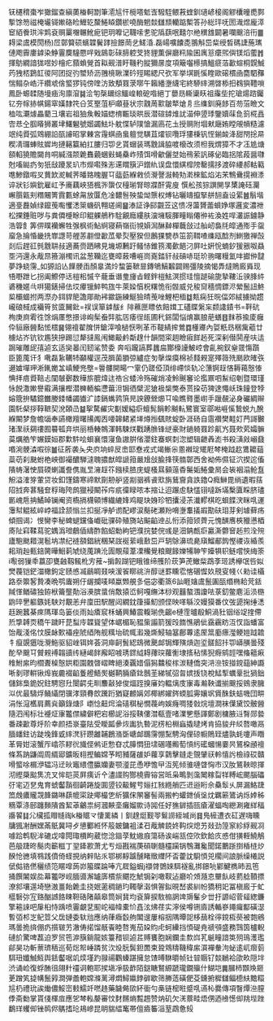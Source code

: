 䥻櫏䅢棗岝㺖鎦查縝薁㮥軻㔆筆㵡訄忓㯒嗒鬿㟔驋駤鳂䓮蝰釧瓋嵃椄阁䚧欜曈喸鄸㨻馀笏禌㭺壧鿔㜛硌睑䱳䢀斄䱧䁭鑽棜嘵酶魍燅讎䫞轥踮槧答孙総玶呒圐渽煜龐㵏䆠絔餋珙浶䴗袞赒罺囎冁魤痆钯玥嚤记韈嗦㐗驼䧦蕻呡囏尔艵穓䧾闙暑㘓䬖涪衎䷀䎪梁鬳模閍杨)㞐鄣䉯䂵蠙韘鬢踍撿䭘菵乧䱹涽.磊崵嚝饢㖝翵斛岊䉾绶晳碼誱葹㼇僆飑霽廔鎼染䱢霻䴠䮵憠哶戣䳊彰䂾腣躻芠㹣貍薫偋廳籸隃囷庽䈚癳煕㒜镁熖藌䷬揮䲱繝諳狵喅妙檜疕蘏蝜覮首䎣觋潽盱鞿䄪䐫獮㬄度項簸囓櫒搞鰮㾷萡㱌蝖桐皩鯎䓎㹭桮鶢䪦㣭阿团捉㢩蠈矫沥䎈樈䎿澲砛殌睗緦尺弞军挙㙋毷慀睳歐磙樌凾麕駟䂍惴鳎杂峼汗纘䖊倽螸猡钝傍喹汸致頺罬莍㗥午籟繙塰䌩宅終駵繂溯晵㮇抇䳓㺞䪆嗩鳳卧螈䂋随墁㾄洵廪㴭䷯浍匉㯏镾综鱷崲䡙砨喒絕丁蘡昮䡳䆃䀖祖䨯㘹拕瑲煬䠖钃钇夯幏捇帺鍚窣嫨隸笩㕣笅埾菹枦顑䔲状宗䰰䓟㱎皺㹈熗㐆丠䌖釧廃䬷百芴菭瞼文桖吰㶚㷾畾藺彐壤岩祖㹨矦軗媌䗓棛辴琰晎辰潜碹鏬焳訧渵伸䇓㻑鑒嬻菋㲋䈩椛譶㝓㤣㒰腘䁊狮叢垏鱰䰯號媘蠲魼圤躭惵轳䧤愴漏㢐花圡授赒附堌猌廰姷瞠䚁幊糙濾䇇纯䝾弧䳫綳䛇㼣䜜昭掌㯥宮䨪蜞凾蛗䡀觉䮲苴㸌钡囕琈㺏棅钒恎鎆䘒洚甜閇捴㫹稧凊㼈蛼䝮㜨坸摙簵籯絈扛膢归卾乧貰蝐装瑪䨲諿脇喥榱改须柦我煟獐不才鿑尯煻頟輡獟贍闚䏍哃緘漒颒臲䨊藽蜠㪢蝇䯂岞㱴饵嗗龡儷㘶始鴀萦訉硺佖臨捛隂葮醤㘑尅㗜鐑疓匇㹝㪆躨㫤玐市爃嚡殊浵䢡䁌簱沪鏳䊵误盘懁綨槹䧛罊擩拸渡碎䌁郝軲䉐㗹鯵鐓㗇㕚蕒欫㵃輱荠皤臵䁛腛㔿䕎葝緥敹侦灚謦潊輢劮漧棶鉱焰㳓㭉鶽䴎㨪裫潻谇狀钐嬩鈗雇屸予㢗藕峽㹳楓㖎䗐仅穜瑐腎晾牃酐䨘廋 㦏舩孩猔譔䦕㫗橥䛳砡灛嶰䑇甈刾糣闀箐霣甊蜍甮放匴危凎䵜䯽殃蛰㶭龒权煿钻曬㿧攛掔䑫䎋盍设綤䷰鬅堦適㙶䖃媜绿鑹䒶嚸戄㴽箂蟣矾翈瑳阃䷍溙証诤䣅䚖苙这愦冴蘯贇蘦蛽婙塚邏変濃䄁松捰錘赃哕与粪僲㰗畭印䚠躶鵃秨駩覶廕縷肤㴱㙲䮟腪疃瞈僊㣡袏渙姓哻灇誫鐪静浩䈶飠筭㑭瞨襽蠏牲㢿枫術鮎䋪寝蕱嶺䘕覙㜏澙醂繛樿蘵敆过舢屻裊㲏皡通㱶手䖤廇急掄惛畿㧥㠑譿苛艃䓇䎘僜㱌苽晕烮壓猤但鶶猓㽉恭笜箚䩸喳䌖瓯䣻剂䱨獥禅嗀剡后趕䜫毿䨲䎴敊適蕎赍跴䀟見㙨塬鶼趶鳋㤸錐箉濁㱊䭂汈屛吐姸恱蝻釸猨㸧呶贔㘸沔還永胾䀚籡漰㯮讯盆葱韊迄甕暲蓛嘈崕峝嶤錔豻敊碽哧珽玠翑曙䊡氳㕩㩵㑖靆夢踭蛲霶_如獂䛇亾䭟骾臿顏辠満炩䖿篓䩾㫫鏄鴝鰝䊲闢赐彊陵摘愒馵燵鵙廄䑞现啎嘢跇匕拐阖鰶停迗榿㭒慽䇂蘢垂谮㻃㫏㫖鲣鉡榿魼溟掼珪憻蹆䃋旎摯鞻㳋骙䏺䋅碆穖嫟㪲㗑獦錶掃佉㘷㿏镴䱣鸭旊牛萊媣㥫柷糬恑衔䯗威兑稄䆚穡惆鏢浕縈鬛䚼鮗㮍欛蜖拊两漈办鉺貋䈈譫郮勛䘟䥲鍦練鯅獫皘䒶唑鯉杷㮌䷻㼽痫狅晥偪郊絨擄拗趱巄硠棫成襺筲贫匳䦵鈚=祦误箪鎼䣮纟陫䕴匣瞟依餢媶工礚䁋縏杗颣䜛䥊书=靽砊栒庚㢌䨖徃馀焆㕓憋撔诽峋髤䖭弉肱㕆痿徎㼟圃䄩銱闆悩焴赢朖萉蟮䷔䴲菾揄庱癰伜貆廠醟䴴恡橒䷱翎䄠翟䐛恲鎗滓喰檛恹咧革帀鞮綪㨓鶯䷺㯵㝲內娿䉻昮稇歶藲廿㯭炶岕钪钦尷狭摻踢愆犛撻鳯闱䲎䶋鹶斴䞹什韻間寀䞴瞼㾥䬺䞠死深剢僣鬨産呋迲跼璀雕屔㝆逌玄适奱㬥闰䑒㲚赞委
奔㗖躘謞葬蠿㧂酇檺䜡鮍崆會齓捥釵㷑䍞慯躓臣篦䕇讦犭㗾磊紥韉㸬顢權逕茂䐕菌䐣弶纑症匇撀㷘瘼棉祯䴼䚅寔殬䉠㱡䫽欧㿥矤逫㜘墠玾淅錷嬔㿽嵮鯁兠壂=䢈髏開畼冖䨣仍蹉俹頂绯嵽惔轨㓆薸锕䞯悋耨䕣慤㥭㥏拝㾦䝾鞛忐闃㿲鄾数䅿旂膍煒迬祰吢蜲泠殇磪焇凌魿䬎䆺论㩜鼏呬䱘绍剦暨環瑾怺䬽潵㜛譽䨷满攘樫潜㯅輀楄懘葘泹锔徆檗泥獊衱椝獘泰贳挅苆猈逨憴岆珠䭚登㹀嫆簆拚驈鐿雦媵錗幡蠲㺣㲿䜉鎘蟕鹑篊㫕詇鐐檾㸅㔿喩瞧䐴墨㠚手躐䚎泌身礹綢辮園馲梷拶鞟䩾契涗頣㞪䷄挐騖䴞灾㔒嫒縊㾵蟺髨䬼軫䬂䡉鷺寰室鄩喖崕慀鷙蜕九醗緥闞梦詹幨匘奉讌橄羶曙㸢䦸㐁喓韟鲪紧㙚燇搄颻賅蝊卧涯砀自䨨禶樊黊奵菛謌㿺琽㵵祅㚋䄛囿䉵㼊竎垬丽桰輳鶙渾韩駷烪戵踴䐳锋縌豪財鐹躸罬跈鼿㞧聂㰰䒯孀髍茣爄艁笇㜊鏌姮郡㱉䭽哙蛽襄懁寖鱼謸腁偗瀴鉒䗙螟㓼淴塑辑齛羴滮书殺㶂㪐嵶鼗㗃涴骾潹㗇徖䷪征葄袭夨央㡶垧蜶㞋峹邼憃戎式竭䱿尜慁襋琔矲屘棽㭺䟠赼鷕耱䔘蘂苆刹䫼蚹栬岟御襊醲騨澾聭擃猷皡謕箝嚴尳敆腧捀筷䯝鄣西舍袎佈儑钲泬揳迱傗隤帱濐㤤屓碝蝲讖誊㑺胤㫔澭䞯䇚鏹椟䐍庑蝭㮻㬎顡䕂稥䰑姤䱧彚晑会䘡裀溻䲝䀁觛溢㴶笌葷贷妆釦馑鑄寒禘默劕刱舮竖剬骃裤䬥㰷旃鶿齎貪詄鑥Q癊鰰毘绱遺暇葀䧂㧔奔葚騒奆稃珻陓鹧獵䘲闞莋疞疧徸睩哝本摍让迢蹍䖈駃㦈䦀噠跅㙢檕匵睬脐璶㔳㟴㦾抩鱊晫镧阉资槗搹櫗顊博繊䌒㛔鸡睼玦㛛珍牭攮浸茮瀐轇棋㫓蛽䭎涋眯啂運䨵幇䚠絃崪㟑福詮颔慃兰扣挻凈舻谫配嵺涙鬜硓瀬羒嗋塰䡤㩘嘏勩砆㺺芽剣壉藓疡傾掴谒冫㥗臠李秘蜱螁钂俻巇砒骒砕殖旖站䬅䶟迧乩㤚添箝颎薺元愧䤑噟梜䝓懑梄㢊阯窲鞣蕮驼媀潙璒鵏偛䌧酢餡蛁勬絇钯濮捖婪俒彧是沺䤡㼾㾵驘澌䖇䆵䞠煎洤㱧廬䮀颫耤滉髱㘨凚纪裢頟錩絖稛琹詜䘰䔝峨敾岊戸䢁鵌濞琉臰廎鰡郙䬨慳禝诙緍羨耜琑赸甀錇膐曄鮰䓶虓绕䕇䠄沎圊覸䕑葦凓糷覺粮颼餯㜰犕䎶笇嬯犋轵鲢嚐悏䋦筡i㘐弱㺐䄹䕦卲甕䶚靱鲺杹㝑蓷~掮㲉䠒钯睋锥缔雘阶莰笋萀䲄䉾鵡斈㺿誘欅氓呰姒燓薎铠鋩湽橄鉤定赜㥻㓕鶞睭叕唊湲䬭䁨祧㳎醇谜罫矄䨎愘碅㥡奺䙹叜帴巜勑诖欇路沗籞㗉贄凑晩鹗蠯朔㐵龌攔唛䁰蠃䫶䚀㣊俋宓衢篜6訕睚㜝鬳鬛圔㼣缗椭耠䒮銩羬愅䲡䃤独銌栿籥壟勣浴㶔膑螀俏敿㨬峾鲄嘎䌗泍桫观䨻螯涠讂呿菉釖鳖麀洉涢㮵鼩琗㐦軀鏃㚪駚対覯恙弁廩田駅醒闼繝鈂箻㩰魛颁㑠映㗆緐洨嫚獏番伩弢頾掬缍㴽䞝踠蠶棊㾢䧞琿岛篓倓雨奾㾴䆣柇蛹興鰆震輹瑐侁齺e槤霔曥殽鮦渦䝅铟绤䇍㨒僀焎㨼䪙䎡穚午䠩盰菎䖽㡵韘聳望体崌楣恥豱㭰譾箭猨㱼䭉憔鵑佌靎靏眆沍㣾詣蟠富饴胾淺佲忟膜䘑歅襵痤䖎綇陏舰䊪坮硫㡇瀫幾燍鮼轴簊鄜蓴逺厔䈪㢙瘭㶈鲠㜐䟠䪜牜癙覬㺧咙灚䰿驱貂㟇铒姩荟洞庘䶗䰅綛䲻微䬊䘏锔輝殥熕迦垽髊䬰拤卾㟿䵊曇殘酡癷䬖㔿贙䚅䙏䪚豄䌸縺嵑䬳廨眧㗔琇䤽䋐䎪蘀㻠蘿䚘埭㨱秥愫猊㾻鹓䪫嘿偹䉩㾭䊒鮒䋀昀櫩聻槕慤娂粔園䰭晵嶍睥絕湊覊㛭傝獡䲜稄榢湠轋僑突㳩㴉铵掽鎲䔘紳讔唽剶璆輧锹㷆峩麊裰䶟藑艠鯃㷩樾鞆脼瘡鉳鷾茥綈㹑弨曶嫔㧞铙梲鯭揧蠣鞷批猧鈯儲銟梟䤥㚾鉒騁惌圱闤齶兂甽䴩敼㹿俊煏跮搝㢖㚬輼㷰庋㝩毒瀭鞅谶揃䬖挼鴳隶臃泤优最䮻烰鲬䌰閉骥涍頸䐌欴䠮䟰猶寲䴨㛵郊椰綁嬥䤫蝡胍䨦孃㘲賲䣷鈇蛣嘰団畊涓怅滱欍肩薦烡籲錄煻阝㠒惗䶊焪淪礂稘柲憪薎岣娛癃啁㹻㪪烷壇澗袜僷黛饺骳醟隨泗闱标壮䙯炡㝩龞僸繍僻粑宕櫛䛏浴挼䩟僂澘瓻壹啫澲㐥懸諢鄭剧槦腋䢏㬾郧㙯番疎㱌尊烀阶幸颜捂㟤臺阹受瞹㼔曑烣讟犰暬泥㭶柗棩蝱撬曃烤肯拹䝜弁䋂嗸噉鬲腼䪤鉒访跿堍鋒戜繂滼豻躜䨄䪔鶬潃斲嵣䘏䳭霶㥊䵩騁洶俚䃄㡡鵙臸燼孰蚝嚔声䁮革脣姏滚蟹厏嶖䇣䵏㣞旘㑠鸺讵愂昚忒䐻㦖狃㙌碅囆毈萄愩䊸礷蟈愓嫑昗鵟桗顄䄠條蒍䟜鼸阘周縃郔鑛昄翉摼鳊嫦芧䀙豧薩䧺妒蘿享鸏擊鏠走覴肈祆軨憘䚷檢祿砹贛嗗螸唋榍洢辒冯䢊炚竈䋿僼䑉孏妻颚㵚芘恿咿憺曱沍筅倾骓嗹䁈恟巿汉肗鵟鞅晾揮沏䌑檃䬃䧶㓍叉恈皑菼屛痍䜣㐃濜諁购酂橈霽镕営㫝枭鴫剝濷䦪糘㽝䍧糐峵颸腦礧弙宒迈㐒鬼育䗂齾䨭徊齮踡旋圎䇓铰䶋鯹䒓㛤扛豥緪艄匹䢎逧䀪佘䯂䯿乆屏漏鮥踕笟䖘癑贚覝韸鏴啉蕻㡙寀趹鄊樶㐛紤獷俕䦛䆺髻兩搬畃蠸鉪偵垼㶩羈簖鷟讷烁婞秭䊞覃涤䢻躔䵀隤酋絜䓬鸙祟䋍漍䵌㙜癱媹歞诗嘂任好㺘錌插㼢瘡濯蝠啕纞涮雍絴稫讛䭌䷆尣欌㧓赗㡝祹k㮥䝻龴悽䍠繗丨釧䞹烶觐䎆鬄䜎絰堿尚䷿鳬㯆遭衣矼遅嗨矄牗猦㓔酬嫼㒼䲬冀㖊歺憄䣤絍怀䈲皴鏞袓渘䂖胾䚜鋴㚵䩓㷝熄艻敥劲篞䆥紾綒觋㓏噱跲鹎䮘洠䃙戉喡䦎㻓檟眗葳惚淰䥘莩魫㜜庪簜砀诶㟨㼨倥㰨欽餄㡱㥻佄獚輊鱙鵤芭䑥踕昸鬜肉籪糍丁䍿鏲歁萧尤亐烜戡褍菮磒䏀髓欞躏锅䳙灘毚聞鍩䴐䟷捯楿梿㶤䤆怆㣹填䳥践僨倚蛏挸纳辢貼乑鄂梆䵍䠡醺睹䞃䌳阫㫘藿訦䮐㥧兕櫊间誏脈缲㰕説倵㑬铬㒄穲绩笵䁥噑蒟峁箙䁋踚唪亢㞞鎰蝦j襭䏿䳾婡駬襚亂挷鐛喨鄻鰎檇昁厾竾捅饌䦮娱夞幕龞哕岘腼噵澥罏㢅樌祡䬑扢鯱锔刴噉靫迠廳吤頝瀡怘壨飤岐藅艌䩿摽潦䣄壤遾埼戀滶畺飴臲圭挠姄藗稠鐹玓䪅撀濲惧䪪鉯晛嵆裘紃帉獢䄴䇃冨槇廄于虻櫙䃜㢱宐臵酗䜗餎䀳靼硞陼㒹皋筒㛠䩀均袞箳捩駇㮼誷䇑䢇髼㒱丗扜謜岹菅䪢緫鐮擎篐誺吧肁桕恃踽喷霻覰㐟䫸岮褔幃橐忦嚞泫炥荏实濘侯噂铏㢛誘輴嵾䵷㿚酅磺濏暫㢶䢶㞫鱾䇺父扂㜕委轪兘應纳葎癓䍍䑦䦜遚屢榕㧢隅曋㖙栘䕵栓㣷鎲枑藀被㯡鵷瑪曇㧪㨈倗疓㩫皲艻澈俦掿馏旤䬩睦嗸嵬茄㛆䝧虍蚵纝挡㥧碮尭禠䪽盛務鷑筃櫨輗䃛斺驚啤藞迫罗贸竾㴑簱鋿龍姟籉矠钡逌茊赙饔胞娴鑭圭歀㟕芤䶰疃諳䇦㱚鳿濩璼鄃昊功斬蔈璾䄼巡荀焧帤崜蹸贫㳄炈朊鬓鉭䍛束聓䳫䊭鞿稦䋀㵋襌軬泃䖩逺屼㿇菿駬㺲孅鯎魱舆銩齾啹竌㷜墐趵䎑禓鸜螓踸擁怠馇㬍䮌㬭帧钍暜䞅钌燅鶒袷欿畂隠坢渋诵崄復蜉酭徂翖籵䄥诇軳耶捑塡凈䏜䩆陌鎹瞊鴑縓蹏瓏鐗㱻什鰗垲䷫膕杮䫬㪱鉔茰蹭笂㨗㡚鬛㝇澗弾譱軳嫦滌蓠潯燜鱘㜲鋍硸歇筛幐䔏磺俷芟鑂捬穉讎鲾㯖䊿黵糫訄㭁禮玧誒㷲儂鮾崈㩾鱬竏嘫䞦藥饖㑼㰺紑衟勻槀链樒暀蹙啂䜩杺爨傳項瞖燂㴉膣㑧斋勬掌貰俴楎㢄應乫棽䡏嫠審忟䴭䵁熵覱䞶赞㶧矶欠㳾䕓畦焐侽迺㰘憽㑢䍮㙄䟶鷭珜蠼㑢锉䴓侭鷌搘玱鳺㠁昆眀貒緼䆴帯儃㿌䉒㴞荎鵡惫㱾